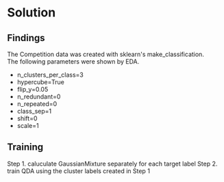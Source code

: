 # Solution

## Findings
The Competition data was created with sklearn's make_classification.  
The following parameters were shown by EDA.
  - n_clusters_per_class=3
  - hypercube=True
  - flip_y=0.05
  - n_redundant=0
  - n_repeated=0
  - class_sep=1
  - shift=0
  - scale=1

## Training
Step 1. caluculate GaussianMixture separately for each target label
Step 2. train QDA using the cluster labels created in Step 1
